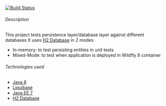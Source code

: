 [![Build Status](https://api.shippable.com/projects/54198afdac22859af7440514/badge?branchName=master)](https://app.shippable.com/projects/54198afdac22859af7440514/builds/latest)

###### Description ######
This project tests persistence layer/database layer against different databases
It uses [H2 Database](http://www.h2database.com/html/main.html) in 2 modes

- In-memory: to test persisting entities in unit tests
- Mixed-Mode: to test when application is deployed in Wildfly 8 container


######  Technologies used ######
- [Java 8](http://docs.oracle.com/javase/8/docs/api/)
- [Liquibase](liquibase.org)
- [Java EE 7](http://docs.oracle.com/javaee/7/tutorial/doc/home.htm)
- [H2 Database](http://www.h2database.com/html/main.html)

